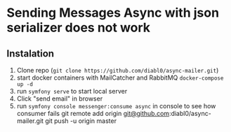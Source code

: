 # Sending Messages Async with json serializer does not work

## Instalation

1. Clone repo (`git clone https://github.com/diabl0/async-mailer.git`)
2. start docker containers with MailCatcher and RabbitMQ `docker-compose up -d` 
3. run `symfony serve` to start local server
4. Click "send email" in browser
5. run `symfony console messenger:consume async` in console to see how consumer fails
git remote add origin git@github.com:diabl0/async-mailer.git
git push -u origin master